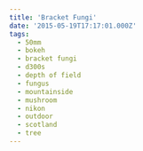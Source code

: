 ```yaml
---
title: 'Bracket Fungi'
date: '2015-05-19T17:17:01.000Z'
tags:
  - 50mm
  - bokeh
  - bracket fungi
  - d300s
  - depth of field
  - fungus
  - mountainside
  - mushroom
  - nikon
  - outdoor
  - scotland
  - tree
---
```

